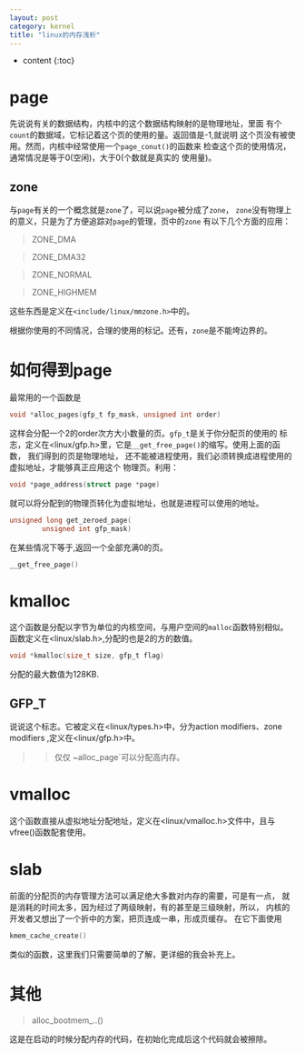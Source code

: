```yaml
---
layout: post
category: kernel 
title: "linux的内存浅析"
---
```


* content
{:toc}

# page
先说说有关的数据结构，内核中的这个数据结构映射的是物理地址，里面
有个`count`的数据域，它标记着这个页的使用的量。返回值是-1,就说明
这个页没有被使用。然而，内核中经常使用一个`page_conut()`的函数来
检查这个页的使用情况，通常情况是等于0(空闲)，大于0(个数就是真实的
使用量)。

## zone
与`page`有关的一个概念就是`zone`了，可以说`page`被分成了`zone`，
`zone`没有物理上的意义，只是为了方便追踪对`page`的管理，页中的`zone`
有以下几个方面的应用：

>ZONE_DMA

>ZONE_DMA32

>ZONE_NORMAL

>ZONE_HIGHMEM

这些东西是定义在`<include/linux/mmzone.h>`中的。

根据你使用的不同情况，合理的使用的标记。还有，`zone`是不能垮边界的。

# 如何得到page
最常用的一个函数是

```c
void *alloc_pages(gfp_t fp_mask, unsigned int order)
```
这样会分配一个2的order次方大小数量的页。`gfp_t`是关于你分配页的使用的
标志，定义在<linux/gfp.h>里，它是`__get_free_page()`的缩写。使用上面的函数，
我们得到的页是物理地址，
还不能被进程使用，我们必须转换成进程使用的虚拟地址，才能够真正应用这个
物理页。利用：

```c
void *page_address(struct page *page)
```
就可以将分配到的物理页转化为虚拟地址，也就是进程可以使用的地址。

```c
unsigned long get_zeroed_page(
		unsigned int gfp_mask)
```
在某些情况下等于,返回一个全部充满0的页。
```c
__get_free_page()
```

# kmalloc
这个函数是分配以字节为单位的内核空间，与用户空间的`malloc`函数特别相似。
函数定义在<linux/slab.h>,分配的也是2的方的数值。

```c
void *kmalloc(size_t size, gfp_t flag)
```
分配的最大数值为128KB.

## GFP_T
说说这个标志。它被定义在<linux/types.h>中，分为action modifiers、zone
modifiers ,定义在<linux/gfp.h>中。

>> 仅仅 ~alloc_page`可以分配高内存。

# vmalloc
这个函数直接从虚拟地址分配地址，定义在<linux/vmalloc.h>文件中，且与
vfree()函数配套使用。

# slab
前面的分配页的内存管理方法可以满足绝大多数对内存的需要，可是有一点，
就是消耗的时间太多，因为经过了两级映射，有的甚至是三级映射，所以，
内核的开发者又想出了一个折中的方案，把页连成一串，形成页缓存。
在它下面使用
```c
kmem_cache_create()
```
类似的函数，这里我们只需要简单的了解，更详细的我会补充上。

# 其他

>alloc_bootmem_..()

这是在启动的时候分配内存的代码，在初始化完成后这个代码就会被擦除。
